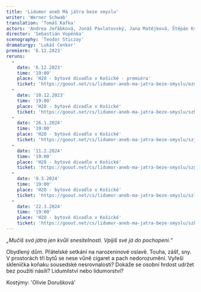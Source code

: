 ```yaml
---
title: 'Lidumor aneb Má játra beze smyslu'
writer: 'Werner Schwab'
translation: 'Tomáš Kafka'
actors: 'Andrea Jeřábková, Jonáš Pavlatovský, Jana Matějková, Štěpán Krafka, Rozálie Matulová'
director: 'Sebastián Vopěnka'
scenography: 'Teodor Sticzay'
dramaturgy: 'Lukáš Cenker'
premiere: '6.12.2023'
reruns:
  -
    date: '6.12.2023'
    time: '19:00'
    place: 'H2O - bytové divadlo v Košické - premiéra'
    ticket: 'https://goout.net/cs/lidumor-aneb-ma-jatra-beze-smyslu/ezmqsqh/'
  -
    date: '10.12.2023'
    time: '19:00'
    place: 'H2O - bytové divadlo v Košické'
    ticket: 'https://goout.net/cs/lidumor-aneb-ma-jatra-beze-smyslu/szhodtw/'
  -
    date: '26.1.2024'
    time: '19:00'
    place: 'H2O - bytové divadlo v Košické'
    ticket: 'https://goout.net/cs/lidumor-aneb-ma-jatra-beze-smyslu/szjodtw/'
  -
    date: '11.2.2024'
    time: '19:00'
    place: 'H2O - bytové divadlo v Košické'
    ticket: 'https://goout.net/cs/lidumor-aneb-ma-jatra-beze-smyslu/szgodtw/'
  -
    date: '9.3.2024'
    time: '19:00'
    place: 'H2O - bytové divadlo v Košické'
    ticket: 'https://goout.net/cs/lidumor-aneb-ma-jatra-beze-smyslu/szlodtw/'
  -
    date: '22.3.2024'
    time: '19:00'
    place: 'H2O - bytové divadlo v Košické'
    ticket: 'https://goout.net/cs/lidumor-aneb-ma-jatra-beze-smyslu/szkodtw/'
---
```


*„Mučíš svá játra jen kvůli snesitelnosti. Vpíjíš své já do pochopení.“*  

Obydlený dům. Přátelské setkání na narozeninové oslavě. Touha, zášť, sny. V prostorách tří bytů se nese vůně cigaret a pach nedorozumění. Vyřeší sklenička koňaku sousedské nesrovnalosti? Dokáže se osobní hrdost udržet bez použití násilí? Lidumilství nebo lidumorství?

Kostýmy: 'Olivie Dorušková'
